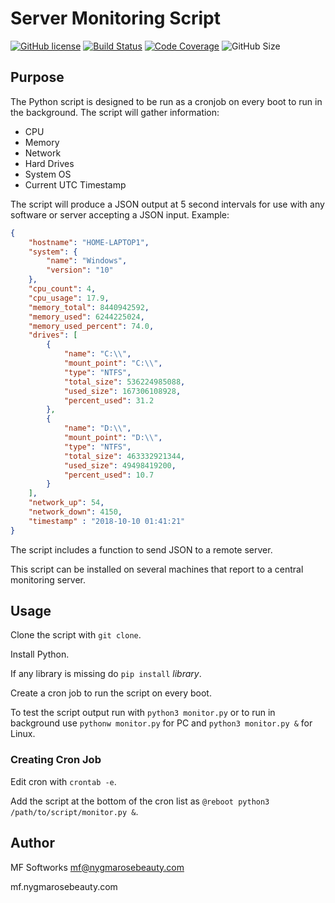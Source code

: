 # Server Monitoring Script

[![GitHub license](https://img.shields.io/github/license/mfappsandweb/Server-Monitoring-Script.svg)](https://github.com/mfappsandweb/Server-Monitoring-Script/blob/master/LICENSE.md) [![Build Status](https://travis-ci.com/mfappsandweb/Server-Monitoring-Script.svg?branch=master)](https://travis-ci.com/mfappsandweb/Server-Monitoring-Script)
[![Code Coverage](https://codecov.io/gh/mfappsandweb/Server-Monitoring-Script/branch/master/graphs/badge.svg)](https://codecov.io/gh/mfappsandweb/Server-Monitoring-Script) ![GitHub Size](https://img.shields.io/github/repo-size/mfappsandweb/Server-Monitoring-Script.svg)

## Purpose

The Python script is designed to be run as a cronjob on every boot to run in the background.
The script will gather information:

- CPU
- Memory
- Network
- Hard Drives
- System OS
- Current UTC Timestamp

The script will produce a JSON output at 5 second intervals for use with any software or server accepting a JSON input.
Example:

```json
{
    "hostname": "HOME-LAPTOP1",
    "system": {
        "name": "Windows",
        "version": "10"
    },
    "cpu_count": 4,
    "cpu_usage": 17.9,
    "memory_total": 8440942592,
    "memory_used": 6244225024,
    "memory_used_percent": 74.0,
    "drives": [
        {
            "name": "C:\\",
            "mount_point": "C:\\",
            "type": "NTFS",
            "total_size": 536224985088,
            "used_size": 167306108928,
            "percent_used": 31.2
        },
        {
            "name": "D:\\",
            "mount_point": "D:\\",
            "type": "NTFS",
            "total_size": 463332921344,
            "used_size": 49498419200,
            "percent_used": 10.7
        }
    ],
    "network_up": 54,
    "network_down": 4150,
    "timestamp" : "2018-10-10 01:41:21"
}
```

The script includes a function to send JSON to a remote server.

This script can be installed on several machines that report to a central monitoring server.

## Usage

Clone the script with `git clone`.

Install Python.

If any library is missing do `pip install` *library*.

Create a cron job to run the script on every boot.

To test the script output run with `python3 monitor.py` or to run in background use `pythonw monitor.py` for PC and `python3 monitor.py &` for Linux.

### Creating Cron Job

Edit cron with `crontab -e`.

Add the script at the bottom of the cron list as `@reboot python3 /path/to/script/monitor.py &`.

## Author

MF Softworks <mf@nygmarosebeauty.com>

mf.nygmarosebeauty.com